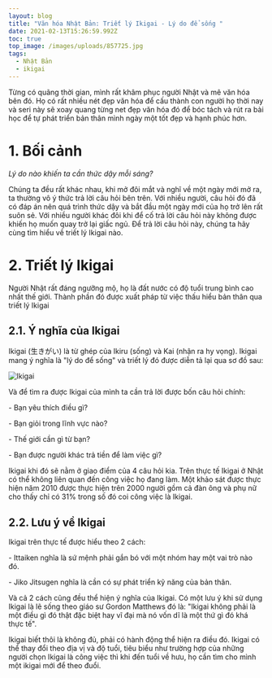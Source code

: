 ```yaml
---
layout: blog
title: "Văn hóa Nhật Bản: Triết lý Ikigai - Lý do để sống "
date: 2021-02-13T15:26:59.992Z
toc: true
top_image: /images/uploads/857725.jpg
tags:
  - Nhật Bản
  - ikigai
---
```


Từng có quãng thời gian, mình rất khâm phục người Nhật và mê văn hóa bên đó. Họ có rất nhiều nét đẹp văn hóa để cấu thành con người họ thời nay và seri này sẽ xoay quang từng net đẹp văn hóa đó để bóc tách và rút ra bài học để tự phát triển bản thân mình ngày một tốt đẹp và hạnh phúc hơn.

<!-- more -->
# 1. Bối cảnh

*Lý do nào khiến ta cần thức dậy mỗi sáng?*

Chúng ta đều rất khác nhau, khi mở đôi mắt và nghĩ về một ngày mới mở ra, ta thường vô ý thức trả lời câu hỏi bên trên. Với nhiều người, câu hỏi đó đã có đáp án nên quá trình thức dậy và bắt đầu một ngày mới của họ trở lên rất suôn sẻ. Với nhiều người khác đôi khi để cố trả lời câu hỏi này không được khiến họ muốn quay trở lại giấc ngủ. Để trả lời câu hỏi này, chúng ta hãy cùng tìm hiểu về triết lý Ikigai nào.

# 2. Triết lý Ikigai

Người Nhật rất đáng ngưỡng mộ, họ là đất nước có độ tuổi trung bình cao nhất thế giới. Thành phần đó được xuất pháp từ việc thấu hiểu bản thân qua triết lý Ikigai

## 2.1. Ý nghĩa của Ikigai

Ikigai (生きがい) là từ ghép của Ikiru (sống) và Kai (nhận ra hy vọng). Ikigai mang ý nghĩa là "lý do để sống" và triết lý đó được diễn tả lại qua sơ đồ sau:

![Ikigai](/images/uploads/ikigai-1.jpg "Ikigai")

Và để tìm ra được Ikigai của mình ta cần trả lời được bốn câu hỏi chính:

\- Bạn yêu thích điều gì?

\- Bạn giỏi trong lĩnh vực nào?

\- Thế giới cần gì từ bạn?

\- Bạn được người khác trả tiền để làm việc gì?

Ikigai khi đó sẽ nằm ở giao điểm của 4 câu hỏi kia. Trên thực tế Ikigai ở Nhật có thể không liên quan đến công việc họ đang làm. Một khảo sát được thực hiện năm 2010 được thực hiện trên 2000 người gồm cả đàn ông và phụ nữ cho thấy chỉ có 31% trong số đó coi công việc là Ikigai.

## 2.2. Lưu ý về Ikigai

Ikigai trên thực tế được hiểu theo 2 cách:

\- Ittaiken nghĩa là sứ mệnh phải gắn bó với một nhóm hay một vai trò nào đó.

\- Jiko Jitsugen nghĩa là cần có sự phát triển kỹ năng của bản thân.

Và cả 2 cách cũng đều thể hiện ý nghĩa của Ikigai. Có một lưu ý khi sử dụng Ikigai là lẽ sống theo giáo sư Gordon Matthews đó là: "Ikigai không phải là một điều gì đó thật đặc biệt hay vĩ đại mà nó vốn dĩ là một thứ gì đó khá thực tế".

Ikigai biết thôi là không đủ, phải có hành động thể hiện ra điều đó. Ikigai có thể thay đổi theo địa vị và độ tuổi, tiêu biểu như trường hợp của những người chọn Ikigai là công việc thì khi đến tuổi về hưu, họ cần tìm cho mình một ikigai mới để theo đuổi.